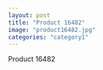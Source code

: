 ```yaml
---
layout: post
title: "Product 16482"
image: "product16482.jpg"
categories: "category1"
---
```

Product 16482
